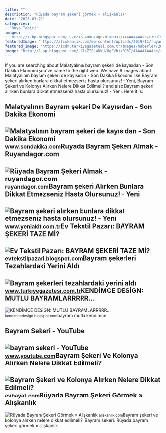 ```yaml
---
title: ""
description: "Rüyada bayram şekeri görmek » alışkanlık"
date: "2023-03-29"
categories:
- "Ruya Tabiri"
images:
- "http://1.bp.blogspot.com/-C7cZISL4DkU/UgEVhixRO3I/AAAAAAAAAsc/r3OJlSDqSs8/s1600/2911588-bayram-sekeri.jpg"
featuredImage: "https://aliskanlik.com/wp-content/uploads/2019/11/ruyada-bayram-sekeri-gormek.jpg"
featured_image: "https://icdn.turkiyegazetesi.com.tr/images/haberler/2016_06/buyuk/bayram-sekerleri-tezahlardaki-yerini-aldi-1467272090.gif"
image: "http://1.bp.blogspot.com/-C7cZISL4DkU/UgEVhixRO3I/AAAAAAAAAsc/r3OJlSDqSs8/s1600/2911588-bayram-sekeri.jpg"
---
```


If you are searching about Malatyalının bayram şekeri de kayısıdan - Son Dakika Ekonomi you've came to the right web. We have 9 Images about Malatyalının bayram şekeri de kayısıdan - Son Dakika Ekonomi like Bayram şekeri alırken bunlara dikkat etmezseniz hasta olursunuz! - Yeni, Bayram Şekeri ve Kolonya Alırken Nelere Dikkat Edilmeli? and also Bayram şekeri alırken bunlara dikkat etmezseniz hasta olursunuz! - Yeni. Here it is:

Malatyalının Bayram şekeri De Kayısıdan - Son Dakika Ekonomi
------------------------------------------------------------

 ![Malatyalının bayram şekeri de kayısıdan - Son Dakika Ekonomi](https://foto.sondakika.com/haber/2019/05/30/malatyalinin-bayram-sekeri-de-kayisidan-12100405_osd.jpg) <small>www.sondakika.com</small>Rüyada Bayram Şekeri Almak - Ruyandagor.com
-------------------------------------------

 ![Rüyada Bayram Şekeri Almak - ruyandagor.com](https://images.ruyandagor.com/2017/04/bayram-sekeri-almak-0038.jpg) <small>ruyandagor.com</small>Bayram şekeri Alırken Bunlara Dikkat Etmezseniz Hasta Olursunuz! - Yeni
-----------------------------------------------------------------------

 ![Bayram şekeri alırken bunlara dikkat etmezseniz hasta olursunuz! - Yeni](https://cdn.yeniakit.com.tr/images/news/625/bayram-sekeri-alirken-bunlara-dikkat-etmezseniz-hasta-olursunuz-h1528985317-250449.jpg) <small>www.yeniakit.com.tr</small>Ev Tekstil Pazarı: BAYRAM ŞEKERİ TAZE Mİ?
-----------------------------------------

 ![Ev Tekstil Pazarı: BAYRAM ŞEKERİ TAZE Mİ?](https://2.bp.blogspot.com/-W7BpRzgA3-Q/V3ZYadDBReI/AAAAAAAACfE/RaCt-PmvtHwr28wapFlgPZ5ySgc9EVKzwCLcB/s1600/bayram-sekeri.jpg) <small>evtekstilpazari.blogspot.com</small>Bayram şekerleri Tezahlardaki Yerini Aldı
-----------------------------------------

 ![Bayram şekerleri tezahlardaki yerini aldı](https://icdn.turkiyegazetesi.com.tr/images/haberler/2016_06/buyuk/bayram-sekerleri-tezahlardaki-yerini-aldi-1467272090.gif) <small>www.turkiyegazetesi.com.tr</small>KENDİMCE DESİGN: MUTLU BAYRAMLARRRRR...
---------------------------------------

 ![KENDİMCE DESİGN: MUTLU BAYRAMLARRRRR...](http://1.bp.blogspot.com/-C7cZISL4DkU/UgEVhixRO3I/AAAAAAAAAsc/r3OJlSDqSs8/s1600/2911588-bayram-sekeri.jpg) <small>kendimcedesign.blogspot.com</small>bayram mutlu kendimce

Bayram Sekeri - YouTube
-----------------------

 ![bayram sekeri - YouTube](https://i.ytimg.com/vi/9zx9UFS8riA/maxresdefault.jpg) <small>www.youtube.com</small>Bayram Şekeri Ve Kolonya Alırken Nelere Dikkat Edilmeli?
--------------------------------------------------------

 ![Bayram Şekeri ve Kolonya Alırken Nelere Dikkat Edilmeli?](https://evhayat.com/wp-content/uploads/2009/09/bayram-sekeri.jpg) <small>evhayat.com</small>Rüyada Bayram Şekeri Görmek » Alışkanlık
----------------------------------------

 ![Rüyada Bayram Şekeri Görmek » Alışkanlık](https://aliskanlik.com/wp-content/uploads/2019/11/ruyada-bayram-sekeri-gormek.jpg) <small>aliskanlik.com</small>Bayram şekeri ve kolonya alırken nelere dikkat edilmeli?. Bayram sekeri. Rüyada bayram şekeri görmek » alışkanlık
